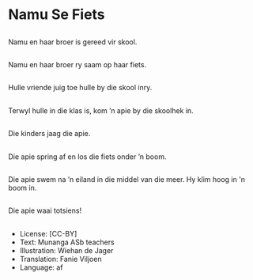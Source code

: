 # Namu Se Fiets

##
Namu en haar broer is gereed vir skool.

##
Namu en haar broer ry saam op haar fiets.

##
Hulle vriende juig toe hulle by die skool inry.

##
Terwyl hulle in die klas is, kom ’n apie by die skoolhek in.

##
Die kinders jaag die apie.

##
Die apie spring af en los die fiets onder ’n boom.

##
Die apie swem na ’n eiland in die middel van die meer. Hy klim hoog in 'n boom in.

##
Die apie waai totsiens!

##
* License: [CC-BY]
* Text: Munanga ASb teachers
* Illustration: Wiehan de Jager
* Translation: Fanie Viljoen
* Language: af

